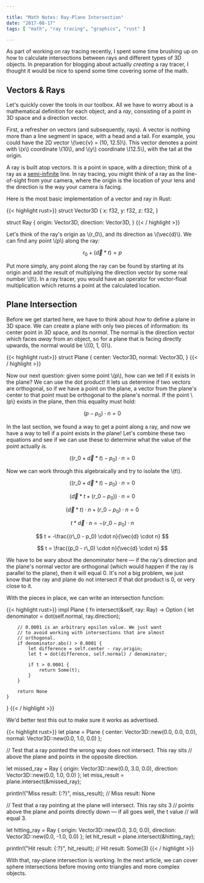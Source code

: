 ```yaml
---

title: "Math Notes: Ray-Plane Intersection"
date: "2017-08-17"
tags: [ "math", "ray tracing", "graphics", "rust" ]

---
```


As part of working on ray tracing recently, I spent some time brushing up on how to calculate intersections between rays and different types of 3D objects. In preparation for blogging about actually _creating_ a ray tracer, I thought it would be nice to spend some time covering some of the math.

<!--more-->

## Vectors & Rays

Let's quickly cover the tools in our toolbox. All we have to worry about is a mathematical definition for each object, and a _ray_, consisting of a point in 3D space and a direction vector.

First, a refresher on vectors (and subsequently, rays). A vector is nothing more than a line segment in space, with a head and a tail. For example, you could have the 2D vector \\(\vec{v} = (10, 12.5)\\). This vector denotes a point with \\(x\\) coordinate \\(10\\), and \\(y\\) coordinate \\(12.5\\), with the tail at the origin.

A ray is built atop vectors. It is a point in space, with a direction; think of a ray as a [semi-infinite](https://en.wikipedia.org/wiki/Semi-infinite) line. In ray tracing, you might think of a ray as the line-of-sight from your camera, where the origin is the location of your lens and the direction is the way your camera is facing.

Here is the most basic implementation of a vector and ray in Rust:

{{< highlight rust>}}
struct Vector3D {
    x: f32,
    y: f32,
    z: f32,
}

struct Ray {
    origin: Vector3D,
    direction: Vector3D,
}
{{< / highlight >}}

Let's think of the ray's origin as \\(r_0\\), and its direction as \\(\vec{d}\\). We can find any point \\(p\\) along the ray:

$$r_0 + (\vec{d} * t) = p$$

Put more simply, any point along the ray can be found by starting at its origin and add the result of multiplying the direction vector by some real number \\(t\\). In a ray tracer, you would have an operator for vector-float multiplication which returns a point at the calculated location.

## Plane Intersection

Before we get started here, we have to think about _how_ to define a plane in 3D space. We can create a plane with only two pieces of information: its center point in 3D space, and its _normal_. The normal is the direction vector which faces _away_ from an object, so for a plane that is facing directly upwards, the normal would be \\((0, 1, 0)\\).

{{< highlight rust>}}
struct Plane {
    center: Vector3D,
    normal: Vector3D,
}
{{< / highlight >}}

Now our next question: given some point \\(p\\), how can we tell if it exists in the plane? We can use the dot product! It lets us determine if two vectors are orthogonal, so if we have a point on the plane, a vector from the plane's center to that point must be orthogonal to the plane's normal. If the point \\(p\\) exists in the plane, then this equality must hold:

$$
(p - p_0) \cdot n = 0
$$

In the last section, we found a way to get a point along a ray, and now we have a way to tell if a point exists in the plane! Let's combine these two equations and see if we can use these to determine what the value of the point actually _is_.

$$
((r\_0 + \vec{d} * t) - p_0) \cdot n = 0
$$

Now we can work through this algebraically and try to isolate the \\(t\\).

$$
((r\_0 + \vec{d} * t) - p_0) \cdot n = 0
$$

$$
(\vec{d} * t + (r\_0 - p_0)) \cdot n = 0
$$

$$
(\vec{d} * t) \cdot n + (r\_0 - p_0) \cdot n = 0
$$

$$
t * \vec{d} \cdot n = -(r\_0 - p_0) \cdot n
$$

$$
t = -\frac{(r\_0 - p_0) \cdot n}{\vec{d} \cdot n}
$$

$$
t = \frac{(p_0 - r\_0) \cdot n}{\vec{d} \cdot n}
$$

We have to be wary about the denominator here — if the ray's direction and the plane's normal vector are orthogonal (which would happen if the ray is parallel to the plane), then it will equal 0. It's not a big problem, we just know that the ray and plane do not intersect if that dot product is 0, or very close to it.

With the pieces in place, we can write an intersection function:

{{< highlight rust>}}
impl Plane {
    fn intersect(&self, ray: Ray) -> Option<f32> {
        let denominator = dot(self.normal, ray.direction);

        // 0.0001 is an arbitrary epsilon value. We just want
        // to avoid working with intersections that are almost
        // orthogonal.
        if denominator.abs() > 0.0001 {
            let difference = self.center - ray.origin;
            let t = dot(difference, self.normal) / denominator;

            if t > 0.0001 {
                return Some(t);
            }
        }

        return None
    }
}
{{< / highlight >}}

We'd better test this out to make sure it works as advertised.

{{< highlight rust>}}
let plane = Plane { center: Vector3D::new(0.0, 0.0, 0.0), normal: Vector3D::new(0.0, 1.0, 0.0) };

// Test that a ray pointed the wrong way does not intersect. This ray sits
// above the plane and points in the opposite direction.

let missed_ray = Ray { origin: Vector3D::new(0.0, 3.0, 0.0), direction: Vector3D::new(0.0, 1.0, 0.0) };
let miss_result = plane.intersect(&missed_ray);

println!("Miss result: {:?}", miss_result); // Miss result: None

// Test that a ray pointing at the plane will intersect. This ray sits 3
// points above the plane and points directly down — if all goes well, the t value
// will equal 3.

let hitting_ray = Ray { origin: Vector3D::new(0.0, 3.0, 0.0), direction: Vector3D::new(0.0, -1.0, 0.0) };
let hit_result = plane.intersect(&hitting_ray);

println!("Hit result: {:?}", hit_result); // Hit result: Some(3)
{{< / highlight >}}

With that, ray-plane intersection is working. In the next article, we can cover sphere intersections before moving onto triangles and more complex objects.
